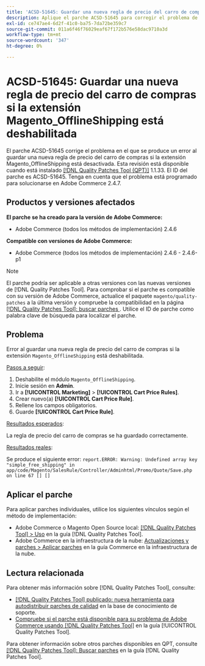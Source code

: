 ```yaml
---
title: 'ACSD-51645: Guardar una nueva regla de precio del carro de compras si la extensión Magento_OfflineShipping está deshabilitada'
description: Aplique el parche ACSD-51645 para corregir el problema de Adobe Commerce en el que se produce un error al guardar una nueva regla de precio del carro de compras si la extensión Magento_OfflineShipping está desactivada.
exl-id: ce747ae4-6d2f-41c0-ba75-7da72be359c7
source-git-commit: 011a6f46f76029eaf67f172b576e58dac9710a3d
workflow-type: tm+mt
source-wordcount: '347'
ht-degree: 0%

---
```


# ACSD-51645: Guardar una nueva regla de precio del carro de compras si la extensión Magento_OfflineShipping está deshabilitada

El parche ACSD-51645 corrige el problema en el que se produce un error al guardar una nueva regla de precio del carro de compras si la extensión Magento_OfflineShipping está desactivada. Esta revisión está disponible cuando está instalado [[!DNL Quality Patches Tool (QPT)]](https://experienceleague.adobe.com/en/docs/commerce-operations/tools/quality-patches-tool/quality-patches-tool-to-self-serve-quality-patches) 1.1.33. El ID del parche es ACSD-51645. Tenga en cuenta que el problema está programado para solucionarse en Adobe Commerce 2.4.7.

## Productos y versiones afectados

**El parche se ha creado para la versión de Adobe Commerce:**

* Adobe Commerce (todos los métodos de implementación) 2.4.6

**Compatible con versiones de Adobe Commerce:**

* Adobe Commerce (todos los métodos de implementación) 2.4.6 - 2.4.6-p1

>[!NOTE]
>
>El parche podría ser aplicable a otras versiones con las nuevas versiones de [!DNL Quality Patches Tool]. Para comprobar si el parche es compatible con su versión de Adobe Commerce, actualice el paquete `magento/quality-patches` a la última versión y compruebe la compatibilidad en la página [[!DNL Quality Patches Tool]: buscar parches ](<https://experienceleague.adobe.com/tools/commerce-quality-patches/index.html>). Utilice el ID de parche como palabra clave de búsqueda para localizar el parche.

## Problema

Error al guardar una nueva regla de precio del carro de compras si la extensión `Magento_OfflineShipping` está deshabilitada.

<u>Pasos a seguir</u>:

1. Deshabilite el módulo `Magento_OfflineShipping`.
1. Inicie sesión en **Admin**.
1. Ir a **[!UICONTROL Marketing]** > **[!UICONTROL Cart Price Rules]**.
1. Crear nuevo(a) **[!UICONTROL Cart Price Rule]**.
1. Rellene los campos obligatorios.
1. Guarde **[!UICONTROL Cart Price Rule]**.

<u>Resultados esperados</u>:

La regla de precio del carro de compras se ha guardado correctamente.

<u>Resultados reales</u>:

Se produce el siguiente error:
`report.ERROR: Warning: Undefined array key "simple_free_shipping" in app/code/Magento/SalesRule/Controller/Adminhtml/Promo/Quote/Save.php on line 67 [] []`

## Aplicar el parche

Para aplicar parches individuales, utilice los siguientes vínculos según el método de implementación:

* Adobe Commerce o Magento Open Source local: [[!DNL Quality Patches Tool] > Uso](/help/tools/quality-patches-tool/usage.md) en la guía [!DNL Quality Patches Tool].
* Adobe Commerce en la infraestructura de la nube: [Actualizaciones y parches > Aplicar parches](https://experienceleague.adobe.com/docs/commerce-cloud-service/user-guide/develop/upgrade/apply-patches.html) en la guía Commerce en la infraestructura de la nube.

## Lectura relacionada

Para obtener más información sobre [!DNL Quality Patches Tool], consulte:

* [[!DNL Quality Patches Tool] publicado: nueva herramienta para autodistribuir parches de calidad](https://experienceleague.adobe.com/en/docs/commerce-operations/tools/quality-patches-tool/quality-patches-tool-to-self-serve-quality-patches) en la base de conocimiento de soporte.
* [Compruebe si el parche está disponible para su problema de Adobe Commerce usando [!DNL Quality Patches Tool]](/help/tools/quality-patches-tool/patches-available-in-qpt/check-patch-for-magento-issue-with-magento-quality-patches.md) en la guía [!UICONTROL Quality Patches Tool].


Para obtener información sobre otros parches disponibles en QPT, consulte [[!DNL Quality Patches Tool]: Buscar parches](<https://experienceleague.adobe.com/tools/commerce-quality-patches/index.html>) en la guía [!DNL Quality Patches Tool].
